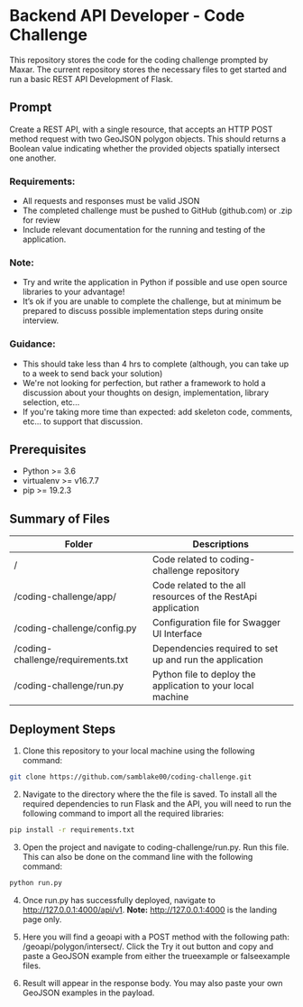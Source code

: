 # Backend API Developer - Code Challenge

This repository stores the code for the coding challenge prompted by Maxar. The current repository stores the necessary files to get started and run a basic REST API Development of Flask. 

## Prompt

Create a REST API, with a single resource, that accepts an HTTP POST method request with two GeoJSON polygon objects.
This should returns a Boolean value indicating whether the provided objects spatially intersect one another.

### Requirements:
- All requests and responses must be valid JSON
- The completed challenge must be pushed to GitHub (github.com) or .zip for review
- Include relevant documentation for the running and testing of the application.

### Note:
- Try and write the application in Python if possible and use open source libraries to your advantage!
- It’s ok if you are unable to complete the challenge, but at minimum be prepared to discuss possible implementation steps during onsite interview.

### Guidance:
- This should take less than 4 hrs to complete (although, you can take up to a week to send back your solution)
- We're not looking for perfection, but rather a framework to hold a discussion about your thoughts on design, implementation, library selection, etc...
- If you're taking more time than expected: add skeleton code, comments, etc... to support that discussion.

## Prerequisites
- Python >= 3.6
- virtualenv >= v16.7.7
- pip >= 19.2.3

## Summary of Files

|Folder|Descriptions|
|---|---|
|/|Code related to coding-challenge repository|
|/coding-challenge/app/|Code related to the all resources of the RestApi application|
|/coding-challenge/config.py|Configuration file for Swagger UI Interface|
|/coding-challenge/requirements.txt|Dependencies required to set up and run the application|
|/coding-challenge/run.py|Python file to deploy the application to your local machine|

## Deployment Steps
1. Clone this repository to your local machine using the following command:
 ```sh
git clone https://github.com/samblake00/coding-challenge.git
 ```
 
2. Navigate to the directory where the the file is saved. To install all the required dependencies to run Flask and the API, you will need to run the following command to import all the required libraries:

 ```sh
pip install -r requirements.txt
 ```
 
3. Open the project and navigate to coding-challenge/run.py. Run this file. This can also be done on the command line with the following command:
 
 ```sh
python run.py
 ```

4. Once run.py has successfully deployed, navigate to http://127.0.0.1:4000/api/v1. <strong>Note:</strong> http://127.0.0.1:4000 is the landing page only.

5. Here you will find a geoapi with a POST method with the following path: /geoapi/polygon/intersect/. Click the Try it out button and copy and paste a GeoJSON example from either the trueexample or falseexample files. 

6. Result will appear in the response body. You may also paste your own GeoJSON examples in the payload.
